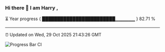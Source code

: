 ### Hi there 👋 I am Harry , 

⏳ Year progress { ████████████████████████▁▁▁▁▁▁ } 82.71 %

---

⏰ Updated on Wed, 29 Oct 2025 21:43:26 GMT

![Progress Bar CI](https://github.com/duykhang68/duykhang68/workflows/Progress%20Bar%20CI/badge.svg)
